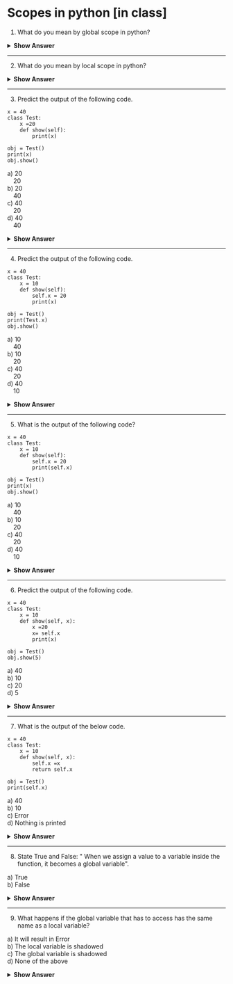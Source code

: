 # Scopes in python [in class] 


1. What do you mean by global scope in python?
<details><summary> <b>Show Answer</b> </summary> 
  
> The object name that is defined in a main program or in a module comes under global scope. They could be used outside any function or block of code. It can access the built-in namespace objects. 
</details>

---
2. What do you mean by local scope in python?
<details><summary> <b>Show Answer</b> </summary> 
  
> The variable names defined in a class, function, loop or in any block of code comes under local scope. In python, these variables cannot be accessed by outer Namespace. Local namespace can access the global namespace objects and built-in namespace. 
</details>

---
3. Predict the output of the following code.
```python3
x = 40
class Test:
    x =20 
    def show(self):
        print(x)
    
obj = Test()
print(x)
obj.show()
``` 

a) 20    
&emsp;20   
b) 20     
&emsp;40  
c) 40     
&emsp;20  
d) 40    
&emsp;40   
<details><summary> <b>Show Answer</b> </summary> 
  
> option is d) 
<details><summary> <b>Explanation</b> </summary> 
  
> Before method calling, the first print statement prints the value of global variable i.e 40. And when the show() method is called, the print statement present inside will also print the value of x as 40 not 20, because x= 20 is a class variable which must be accessed by using classname before variable name. Therefore, it will also take the global variable value i.e 40 in this case.
  </details>
</details>

---
4. Predict the output of the following code. 
``` python3
x = 40
class Test:
    x = 10
    def show(self):
        self.x = 20
        print(x)
    
obj = Test()
print(Test.x)
obj.show() 
```
a) 10     
&emsp;40   
b) 10    
&emsp;20   
c) 40     
&emsp;20   
d) 40    
&emsp;10   
<details><summary> <b>Show Answer</b> </summary> 
  
> Option a)
<details><summary> <b>Explanation</b> </summary> 
  
> When this code is executed, it will execute the print statement, which is outside the class. That print statement access the class variable using class name and hence 10 will be printed. When show() method is called, it prints the value of x as 40 because it is accessing the global variable. 
  </details>
</details>

---
5. What is the output of the following code?
```python3
x = 40
class Test:
    x = 10
    def show(self):
        self.x = 20
        print(self.x)
    
obj = Test()
print(x)
obj.show()
```
a) 10     
&emsp;40   
b) 10    
&emsp;20   
c) 40     
&emsp;20   
d) 40    
&emsp;10   
<details><summary> <b>Show Answer</b> </summary> 
  
> Option c)
<details><summary> <b>Explanation</b> </summary> 
  
> When this code is executed, it will first print the value of global variable 'x' as 40. After that, when show() method is called, it will print the value of instance variable 'x' as 20.
  </details>
</details>

---
6. Predict the output of the following code.
```python3
x = 40
class Test:
    x = 10
    def show(self, x):
        x =20
        x= self.x
        print(x)
    
obj = Test()
obj.show(5)
```
a) 40  
b) 10  
c) 20  
d) 5  
<details><summary> <b>Show Answer</b> </summary> 
  
> Option b)
<details><summary> <b>Explanation</b> </summary> 
  
> The above code will print 10 as an output, because inside show() method, the print statement prints the value of current instance of the class, which is x=10. Here, x= 20 is a local variable of show() method, and therefore it is not printed.
  </details>
</details>

---
7. What is the output of the below code.
```python3
x = 40
class Test:
    x = 10
    def show(self, x):
        self.x =x 
        return self.x
    
obj = Test()
print(self.x)
```
a) 40   
b) 10  
c) Error  
d) Nothing is printed  
<details><summary> <b>Show Answer</b> </summary> 
  
> Option c)
<details><summary> <b>Explanation</b> </summary> 
  
> As self is not defined outside the class, we get the NameError. 
  </details>
</details>

---
8. State True and False: " When we assign a value to a variable inside the function, it becomes a global variable".

a) True  
b) False  
<details><summary> <b>Show Answer</b> </summary> 
  
> Option b)
<details><summary> <b>Explanation</b> </summary> 
  
> When we assign a value to a variable inside the function, it becomes a local variable not global. 
  </details>
</details>

---
9. What happens if the global variable that has to access has the same name as a local variable? 

a) It will result in Error  
b) The local variable is shadowed   
c) The global variable is shadowed  
d) None of the above  
<details><summary> <b>Show Answer</b> </summary> 
  
> Option c)
<details><summary> <b>Explanation</b> </summary> 
 
> In python, if both global and local variable having the same name and we have to access them at the same time, in that situtaion your code will access the local variable.  
</details>

---




